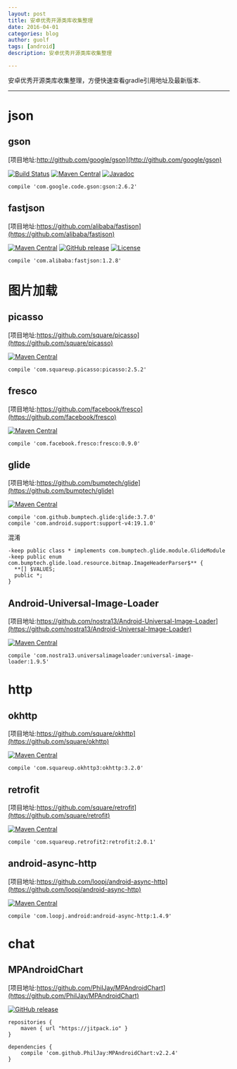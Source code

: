 ```yaml
---
layout: post
title: 安卓优秀开源类库收集整理
date: 2016-04-01
categories: blog
author: guolf
tags: [android]
description: 安卓优秀开源类库收集整理

---
```



安卓优秀开源类库收集整理，方便快速查看gradle引用地址及最新版本.

---

# json

## gson

[项目地址:http://github.com/google/gson](http://github.com/google/gson)

[![Build Status](https://travis-ci.org/google/gson.svg?branch=master)](https://travis-ci.org/google/gson)[![Maven Central](https://maven-badges.herokuapp.com/maven-central/com.google.code.gson/gson/badge.svg)](https://maven-badges.herokuapp.com/maven-central/com.google.code.gson/gson)[![Javadoc](https://javadoc-emblem.rhcloud.com/doc/com.google.code.gson/gson/badge.svg)](http://www.javadoc.io/doc/com.google.code.gson/gson)

```
compile 'com.google.code.gson:gson:2.6.2'
```

## fastjson

[项目地址:https://github.com/alibaba/fastjson](https://github.com/alibaba/fastjson)

[![Maven Central](https://maven-badges.herokuapp.com/maven-central/com.alibaba/fastjson/badge.svg)](https://maven-badges.herokuapp.com/maven-central/com.alibaba/fastjson/)
[![GitHub release](https://img.shields.io/github/release/alibaba/fastjson.svg)](https://github.com/alibaba/fastjson/releases)
[![License](https://img.shields.io/badge/license-Apache%202-4EB1BA.svg)](https://www.apache.org/licenses/LICENSE-2.0.html)


```
compile 'com.alibaba:fastjson:1.2.8'
```

# 图片加载

## picasso

[项目地址:https://github.com/square/picasso](https://github.com/square/picasso)

[![Maven Central](https://maven-badges.herokuapp.com/maven-central/com.squareup.picasso/picasso/badge.svg)](https://maven-badges.herokuapp.com/maven-central/com.squareup.picasso/picasso/)

```
compile 'com.squareup.picasso:picasso:2.5.2'
```

## fresco
[项目地址:https://github.com/facebook/fresco](https://github.com/facebook/fresco)

[![Maven Central](https://maven-badges.herokuapp.com/maven-central/com.facebook.fresco/fresco/badge.svg)](https://maven-badges.herokuapp.com/maven-central/com.facebook.fresco/fresco/)

```
compile 'com.facebook.fresco:fresco:0.9.0'
```

## glide

[项目地址:https://github.com/bumptech/glide](https://github.com/bumptech/glide)

[![Maven Central](https://maven-badges.herokuapp.com/maven-central/com.github.bumptech.glide/glide/badge.svg)](https://maven-badges.herokuapp.com/maven-central/com.github.bumptech.glide/glide/)

```
compile 'com.github.bumptech.glide:glide:3.7.0'
compile 'com.android.support:support-v4:19.1.0'
```

混淆

```
-keep public class * implements com.bumptech.glide.module.GlideModule
-keep public enum com.bumptech.glide.load.resource.bitmap.ImageHeaderParser$** {
  **[] $VALUES;
  public *;
}
```


## Android-Universal-Image-Loader
[项目地址:https://github.com/nostra13/Android-Universal-Image-Loader](https://github.com/nostra13/Android-Universal-Image-Loader)

[![Maven Central](https://maven-badges.herokuapp.com/maven-central/com.nostra13.universalimageloader/universal-image-loader/badge.svg)](https://maven-badges.herokuapp.com/maven-central/com.nostra13.universalimageloader/universal-image-loader/)

```
compile 'com.nostra13.universalimageloader:universal-image-loader:1.9.5'
```

# http

## okhttp
[项目地址:https://github.com/square/okhttp](https://github.com/square/okhttp)

[![Maven Central](https://maven-badges.herokuapp.com/maven-central/com.squareup.okhttp3/okhttp/badge.svg)](https://maven-badges.herokuapp.com/maven-central/com.squareup.okhttp3/okhttp/)

```
compile 'com.squareup.okhttp3:okhttp:3.2.0'
```

## retrofit

[项目地址:https://github.com/square/retrofit](https://github.com/square/retrofit)

[![Maven Central](https://maven-badges.herokuapp.com/maven-central/com.squareup.retrofit2/retrofit/badge.svg)](https://maven-badges.herokuapp.com/maven-central/com.squareup.retrofit2/retrofit/)

```
compile 'com.squareup.retrofit2:retrofit:2.0.1'
```

## android-async-http

[项目地址:https://github.com/loopj/android-async-http](https://github.com/loopj/android-async-http)

[![Maven Central](https://maven-badges.herokuapp.com/maven-central/com.loopj.android/android-async-http/badge.svg)](https://maven-badges.herokuapp.com/maven-central/com.loopj.android/android-async-http/)

```
compile 'com.loopj.android:android-async-http:1.4.9'
```


# chat

## MPAndroidChart
[项目地址:https://github.com/PhilJay/MPAndroidChart](https://github.com/PhilJay/MPAndroidChart)

[![GitHub release](https://img.shields.io/github/release/PhilJay/MPAndroidChart.svg)](https://github.com/PhilJay/MPAndroidChart/releases)

```
repositories {
    maven { url "https://jitpack.io" }
}

dependencies {
    compile 'com.github.PhilJay:MPAndroidChart:v2.2.4'
}
```
